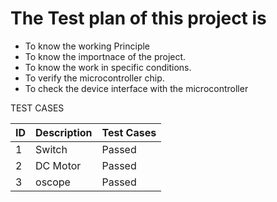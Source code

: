 # The Test plan of this project is


* To know the working Principle
* To know the importnace of the project.
* To know the work in specific conditions.
* To verify the microcontroller chip.
* To check the device interface with the microcontroller



TEST CASES


|  ID   | Description | Test Cases|
| ----- | ----------- | ------------------------------- |
|  1 |    Switch  |  Passed |
| 2 |    DC Motor | Passed |
|  3 |    oscope | Passed |

